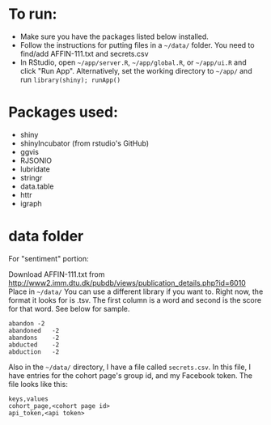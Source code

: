 # To run:

- Make sure you have the packages listed below installed.
- Follow the instructions for putting files in a <code>~/data/</code> folder. You need to find/add AFFIN-111.txt and secrets.csv
- In RStudio, open <code>~/app/server.R</code>, <code>~/app/global.R</code>, or <code>~/app/ui.R</code> and click "Run App".  Alternatively, set the working directory to <code>~/app/</code> and run <code>library(shiny); runApp()</code>

# Packages used:
- shiny
- shinyIncubator (from rstudio's GitHub)
- ggvis
- RJSONIO
- lubridate
- stringr
- data.table
- httr
- igraph

# data folder
For "sentiment" portion:

Download AFFIN-111.txt from http://www2.imm.dtu.dk/pubdb/views/publication_details.php?id=6010
Place in <code>~/data/</code>
You can use a different library if you want to. Right now, the format it looks for is .tsv.
The first column is a word and second is the score for that word. See below for sample.
```
abandon	-2
abandoned	-2
abandons	-2
abducted	-2
abduction	-2
```

Also in the <code>~/data/</code> directory, I have a file called <code>secrets.csv</code>.
In this file, I have entries for the cohort page's group id, and my Facebook token.
The file looks like this:
```
keys,values
cohort_page,<cohort page id>
api_token,<api token>
```
